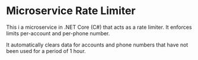 # Microservice Rate Limiter

This i a microservice in .NET Core (C#) that acts as a rate limiter. It enforces limits per-account and per-phone number.

It automatically clears data for accounts and phone numbers that have not been used for a period of 1 hour.

